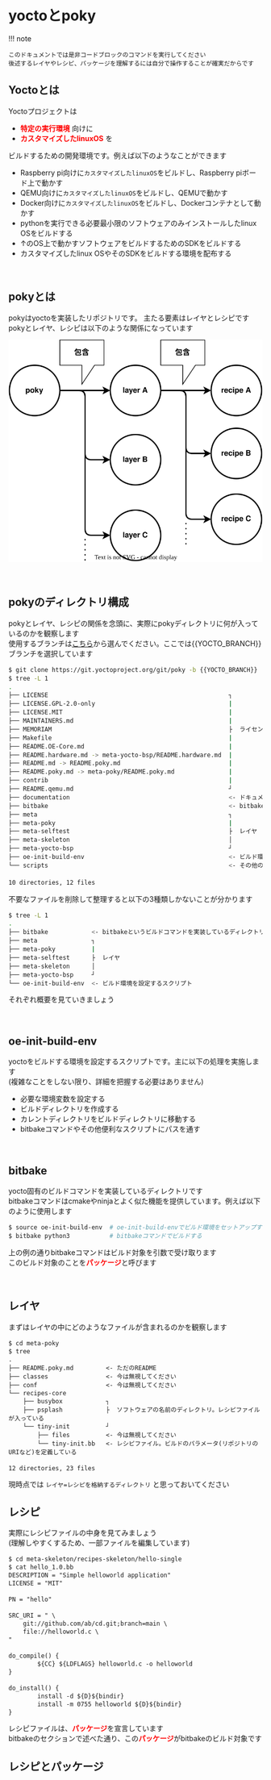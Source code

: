 # yoctoとpoky

!!! note

    このドキュメントでは是非コードブロックのコマンドを実行してください  
    後述するレイヤやレシピ、パッケージを理解するには自分で操作することが確実だからです  

## Yoctoとは
Yoctoプロジェクトは 

* <span style="color:red">**特定の実行環境**</span> 向けに
* <span style="color:red">**カスタマイズしたlinuxOS**</span> を

ビルドするための開発環境です。例えば以下のようなことができます

* Raspberry pi向けに`カスタマイズしたlinuxOS`をビルドし、Raspberry piボード上で動かす
* QEMU向けに`カスタマイズしたlinuxOS`をビルドし、QEMUで動かす
* Docker向けに`カスタマイズしたlinuxOS`をビルドし、Dockerコンテナとして動かす
* pythonを実行できる必要最小限のソフトウェアのみインストールしたlinux OSをビルドする  
* ↑のOS上で動かすソフトウェアをビルドするためのSDKをビルドする  
* カスタマイズしたlinux OSやそのSDKをビルドする環境を配布する

</br>

## pokyとは
pokyはyoctoを実装したリポジトリです。 主たる要素はレイヤとレシピです  
pokyとレイヤ、レシピは以下のような関係になっています  

![](./images/poky-layer-recipe.drawio.svg)


![]()

## pokyのディレクトリ構成
pokyとレイヤ、レシピの関係を念頭に、実際にpokyディレクトリに何が入っているのかを観察します  
使用するブランチは[こちら](https://wiki.yoctoproject.org/wiki/Releases)から選んでください。ここでは{{YOCTO_BRANCH}}ブランチを選択しています  

~~~bash
$ git clone https://git.yoctoproject.org/git/poky -b {{YOCTO_BRANCH}}
$ tree -L 1
.
├── LICENSE                                                  ┐
├── LICENSE.GPL-2.0-only                                     |
├── LICENSE.MIT                                              |
├── MAINTAINERS.md                                           |
├── MEMORIAM                                                 ├  ライセンスファイルなど
├── Makefile                                                 |
├── README.OE-Core.md                                        |
├── README.hardware.md -> meta-yocto-bsp/README.hardware.md  |
├── README.md -> README.poky.md                              |
├── README.poky.md -> meta-poky/README.poky.md               |
├── contrib                                                  |
├── README.qemu.md                                           ┘
├── documentation                                            <- ドキュメント。基本オンラインドキュメントと同じだが、+αの記載もある
├── bitbake                                                  <- bitbakeというビルドコマンドを実装しているディレクトリ
├── meta                                                     ┐
├── meta-poky                                                |
├── meta-selftest                                            ├  レイヤ
├── meta-skeleton                                            │
├── meta-yocto-bsp                                           ┘
├── oe-init-build-env                                        <- ビルド環境を設定するスクリプト
└── scripts                                                  <- その他の便利に使えるスクリプト

10 directories, 12 files
~~~

不要なファイルを削除して整理すると以下の3種類しかないことが分かります  

~~~bash
$ tree -L 1
.
├── bitbake            <- bitbakeというビルドコマンドを実装しているディレクトリ
├── meta               ┐
├── meta-poky          |
├── meta-selftest      ├  レイヤ
├── meta-skeleton      │
├── meta-yocto-bsp     ┘
└── oe-init-build-env  <- ビルド環境を設定するスクリプト
~~~

それぞれ概要を見ていきましょう

</br>

## oe-init-build-env
yoctoをビルドする環境を設定するスクリプトです。主に以下の処理を実施します  
(複雑なことをしない限り、詳細を把握する必要はありません)  

* 必要な環境変数を設定する
* ビルドディレクトリを作成する
* カレントディレクトリをビルドディレクトリに移動する
* bitbakeコマンドやその他便利なスクリプトにパスを通す


</br>

## bitbake
yocto固有のビルドコマンドを実装しているディレクトリです  
bitbakeコマンドはcmakeやninjaとよく似た機能を提供しています。例えば以下のように使用します  

```bash
$ source oe-init-build-env  # oe-init-build-envでビルド環境をセットアップする
$ bitbake python3           # bitbakeコマンドでビルドする
```

上の例の通りbitbakeコマンドはビルド対象を引数で受け取ります  
このビルド対象のことを<span style="color:red">**パッケージ**</span>と呼びます  

</br>


## レイヤ
まずはレイヤの中にどのようなファイルが含まれるのかを観察します  

```
$ cd meta-poky
$ tree 
.
├── README.poky.md         <- ただのREADME
├── classes                <- 今は無視してください
├── conf                   <- 今は無視してください
└── recipes-core
    ├── busybox            ┐
    ├── psplash            ├  ソフトウェアの名前のディレクトリ。レシピファイルが入っている
    └── tiny-init          ┘
        ├── files          <- 今は無視してください
        └── tiny-init.bb   <- レシピファイル。ビルドのパラメータ(リポジトリのURIなど)を定義している

12 directories, 23 files
```

現時点では `レイヤ=レシピを格納するディレクトリ` と思っておいてください  




<!--

これらのファイルを使って以下のようにビルドします  
(コマンドの実行には[ビルド環境をセットアップし、サンプルOSをビルドする](./01-build-sample-os.md)で説明する準備が必要です)  

```bash
# サンプルのカスタマイズしたlinux OS(core-image-minimal)をビルドするコマンドの例
$ bitbake core-image-minimal

# サンプルのSDK(meta-toolchain)をビルドするコマンドの例
$ bitbake meta-toolchain
```

![](images/os-build.drawio.svg)  

サンプルのRuntime(=core-image-minimal)やサンプルのSDK(=meta-toolchain)の詳細は、設定ファイルが定義しています  

# 実際のpokyディレクトリを観察する
-->

## レシピ
実際にレシピファイルの中身を見てみましょう  
(理解しやすくするため、一部ファイルを編集しています)  

```
$ cd meta-skeleton/recipes-skeleton/hello-single
$ cat hello_1.0.bb
DESCRIPTION = "Simple helloworld application"
LICENSE = "MIT"

PN = "hello"

SRC_URI = " \
    git://github.com/ab/cd.git;branch=main \
    file://helloworld.c \
"

do_compile() {
        ${CC} ${LDFLAGS} helloworld.c -o helloworld
}

do_install() {
        install -d ${D}${bindir}
        install -m 0755 helloworld ${D}${bindir}
}
```

レシピファイルは、<span style="color:red">**パッケージ**</span>を宣言しています  
bitbakeのセクションで述べた通り、この<span style="color:red">**パッケージ**</span>がbitbakeのビルド対象です  


## レシピとパッケージ
